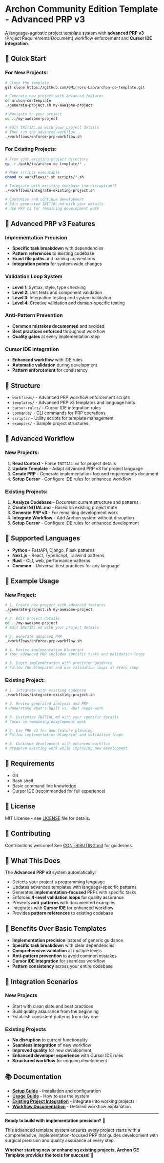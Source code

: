 # Archon Community Edition Template - Advanced PRP v3

A language-agnostic project template system with **advanced PRP v3** (Project Requirements Document) workflow enforcement and **Cursor IDE integration**.

## 🚀 Quick Start

### **For New Projects:**
```bash
# Clone the template
git clone https://github.com/9Mirrors-Lab/archon-ce-template.git

# Generate new project with advanced features
cd archon-ce-template
./generate-project.sh my-awesome-project

# Navigate to your project
cd ../my-awesome-project

# Edit INITIAL.md with your project details
# Then run the advanced workflow
./workflows/enforce-prp-workflow.sh
```

### **For Existing Projects:**
```bash
# From your existing project directory
cp -r /path/to/archon-ce-template/* .

# Make scripts executable
chmod +x workflows/*.sh scripts/*.sh

# Integrate with existing codebase (no disruption!)
./workflows/integrate-existing-project.sh

# Customize and continue development
# Edit generated INITIAL.md with your details
# Use PRP v3 for remaining development work
```

## 🎯 Advanced PRP v3 Features

### **Implementation Precision**
- **Specific task breakdown** with dependencies
- **Pattern references** to existing codebase
- **Exact file paths** and naming conventions
- **Integration points** for system-wide changes

### **Validation Loop System**
- **Level 1**: Syntax, style, type checking
- **Level 2**: Unit tests and component validation
- **Level 3**: Integration testing and system validation
- **Level 4**: Creative validation and domain-specific testing

### **Anti-Pattern Prevention**
- **Common mistakes documented** and avoided
- **Best practices enforced** throughout workflow
- **Quality gates** at every implementation step

### **Cursor IDE Integration**
- **Enhanced workflow** with IDE rules
- **Automatic validation** during development
- **Pattern enforcement** for consistency

## 📁 Structure

- `workflows/` - Advanced PRP workflow enforcement scripts
- `templates/` - Advanced PRP v3 templates and language hints
- `cursor-rules/` - Cursor IDE integration rules
- `commands/` - CLI commands for PRP operations
- `scripts/` - Utility scripts for template management
- `examples/` - Sample project structures

## 🔄 Advanced Workflow

### **New Projects:**
1. **Read Context** - Parse `INITIAL.md` for project details
2. **Update Template** - Adapt advanced PRP v3 for project language
3. **Create PRP** - Generate implementation-focused requirements document
4. **Setup Cursor** - Configure IDE rules for enhanced workflow

### **Existing Projects:**
1. **Analyze Codebase** - Document current structure and patterns
2. **Create INITIAL.md** - Based on existing project state
3. **Generate PRP v3** - For remaining development work
4. **Integrate Workflow** - Add Archon system without disruption
5. **Setup Cursor** - Configure IDE rules for enhanced development

## 🌟 Supported Languages

- **Python** - FastAPI, Django, Flask patterns
- **Next.js** - React, TypeScript, Tailwind patterns
- **Rust** - CLI, web, performance patterns
- **Common** - Universal best practices for any language

## 📖 Example Usage

### **New Project:**
```bash
# 1. Create new project with advanced features
./generate-project.sh my-awesome-project

# 2. Edit project details
cd ../my-awesome-project
# Edit INITIAL.md with your project details

# 3. Generate advanced PRP
./workflows/enforce-prp-workflow.sh

# 4. Review implementation blueprint
# Your advanced PRP includes specific tasks and validation loops

# 5. Begin implementation with precision guidance
# Follow the blueprint and use validation loops at every step
```

### **Existing Project:**
```bash
# 1. Integrate with existing codebase
./workflows/integrate-existing-project.sh

# 2. Review generated analysis and PRP
# Understand what's built vs. what needs work

# 3. Customize INITIAL.md with your specific details
# Focus on remaining development work

# 4. Use PRP v3 for new feature planning
# Follow implementation blueprint and validation loops

# 5. Continue development with enhanced workflow
# Preserve existing work while improving new development
```

## 🔧 Requirements

- Git
- Bash shell
- Basic command line knowledge
- Cursor IDE (recommended for full experience)

## 📄 License

MIT License - see [LICENSE](LICENSE) file for details.

## 🤝 Contributing

Contributions welcome! See [CONTRIBUTING.md](docs/contributing.md) for guidelines.

## 🎯 What This Does

The **Advanced PRP v3** system automatically:
- Detects your project's programming language
- Updates advanced templates with language-specific patterns
- Generates **implementation-focused** PRPs with specific tasks
- Enforces **4-level validation loops** for quality assurance
- Prevents **anti-patterns** with documented examples
- Integrates with **Cursor IDE** for enhanced workflow
- Provides **pattern references** to existing codebase

## 🚀 Benefits Over Basic Templates

- **Implementation precision** instead of generic guidance
- **Specific task breakdown** with clear dependencies
- **Comprehensive validation** at multiple levels
- **Anti-pattern prevention** to avoid common mistakes
- **Cursor IDE integration** for seamless workflow
- **Pattern consistency** across your entire codebase

## 🔄 Integration Scenarios

### **New Projects**
- Start with clean slate and best practices
- Build quality assurance from the beginning
- Establish consistent patterns from day one

### **Existing Projects**
- **No disruption** to current functionality
- **Seamless integration** of new workflow
- **Improved quality** for new development
- **Enhanced developer experience** with Cursor IDE rules
- **Structured workflow** for ongoing development

## 📚 Documentation

- **[Setup Guide](docs/setup.md)** - Installation and configuration
- **[Usage Guide](docs/usage.md)** - How to use the system
- **[Existing Project Integration](docs/existing-project-integration.md)** - Integrate into working projects
- **[Workflow Documentation](docs/workflow.md)** - Detailed workflow explanation

---

**Ready to build with implementation precision?** 🎯

This advanced template system ensures every project starts with a comprehensive, implementation-focused PRP that guides development with surgical precision and quality assurance at every step.

**Whether starting new or enhancing existing projects, Archon CE Template provides the tools for success!** 🚀